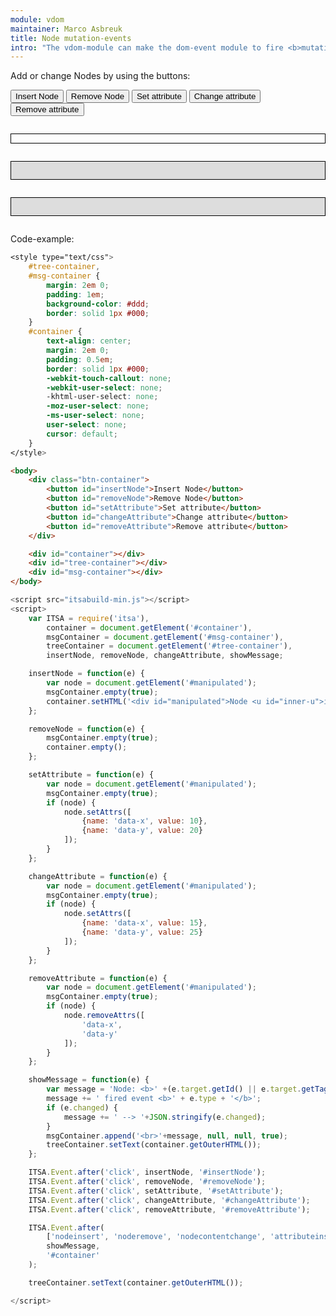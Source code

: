 ```yaml
---
module: vdom
maintainer: Marco Asbreuk
title: Node mutation-events
intro: "The vdom-module can make the dom-event module to fire <b>mutation-events</b>. These events get fired when both the vdom and dom-event module are loaded and there is a subscriber to one of the mutation-events."
---
```


<style type="text/css">
    #tree-container,
    #msg-container {
        margin: 2em 0;
        padding: 1em;
        background-color: #ddd;
        border: solid 1px #000;
    }
    #container {
        text-align: center;
        margin: 2em 0;
        padding: 0.5em;
        border: solid 1px #000;
        -webkit-touch-callout: none;
        -webkit-user-select: none;
        -khtml-user-select: none;
        -moz-user-select: none;
        -ms-user-select: none;
        user-select: none;
        cursor: default;
    }
</style>

Add or change Nodes by using the buttons:

<div class="btn-container">
    <button id="insertNode" class="pure-button pure-button-bordered">Insert Node</button>
    <button id="removeNode" class="pure-button pure-button-bordered">Remove Node</button>
    <button id="setAttribute" class="pure-button pure-button-bordered">Set attribute</button>
    <button id="changeAttribute" class="pure-button pure-button-bordered">Change attribute</button>
    <button id="removeAttribute" class="pure-button pure-button-bordered">Remove attribute</button>
</div>

<div id="container"></div>

<div id="tree-container"></div>

<div id="msg-container"></div>

<p class="spaced">Code-example:</p>

```css
<style type="text/css">
    #tree-container,
    #msg-container {
        margin: 2em 0;
        padding: 1em;
        background-color: #ddd;
        border: solid 1px #000;
    }
    #container {
        text-align: center;
        margin: 2em 0;
        padding: 0.5em;
        border: solid 1px #000;
        -webkit-touch-callout: none;
        -webkit-user-select: none;
        -khtml-user-select: none;
        -moz-user-select: none;
        -ms-user-select: none;
        user-select: none;
        cursor: default;
    }
</style>
```

```html
<body>
    <div class="btn-container">
        <button id="insertNode">Insert Node</button>
        <button id="removeNode">Remove Node</button>
        <button id="setAttribute">Set attribute</button>
        <button id="changeAttribute">Change attribute</button>
        <button id="removeAttribute">Remove attribute</button>
    </div>

    <div id="container"></div>
    <div id="tree-container"></div>
    <div id="msg-container"></div>
</body>
```

```js
<script src="itsabuild-min.js"></script>
<script>
    var ITSA = require('itsa'),
        container = document.getElement('#container'),
        msgContainer = document.getElement('#msg-container'),
        treeContainer = document.getElement('#tree-container'),
        insertNode, removeNode, changeAttribute, showMessage;

    insertNode = function(e) {
        var node = document.getElement('#manipulated');
        msgContainer.empty(true);
        container.setHTML('<div id="manipulated">Node <u id="inner-u">is inserted</u></div>');
    };

    removeNode = function(e) {
        msgContainer.empty(true);
        container.empty();
    };

    setAttribute = function(e) {
        var node = document.getElement('#manipulated');
        msgContainer.empty(true);
        if (node) {
            node.setAttrs([
                {name: 'data-x', value: 10},
                {name: 'data-y', value: 20}
            ]);
        }
    };

    changeAttribute = function(e) {
        var node = document.getElement('#manipulated');
        msgContainer.empty(true);
        if (node) {
            node.setAttrs([
                {name: 'data-x', value: 15},
                {name: 'data-y', value: 25}
            ]);
        }
    };

    removeAttribute = function(e) {
        var node = document.getElement('#manipulated');
        msgContainer.empty(true);
        if (node) {
            node.removeAttrs([
                'data-x',
                'data-y'
            ]);
        }
    };

    showMessage = function(e) {
        var message = 'Node: <b>' +(e.target.getId() || e.target.getTagName()) + '</b>';
        message += ' fired event <b>' + e.type + '</b>';
        if (e.changed) {
            message += ' --> '+JSON.stringify(e.changed);
        }
        msgContainer.append('<br>'+message, null, null, true);
        treeContainer.setText(container.getOuterHTML());
    };

    ITSA.Event.after('click', insertNode, '#insertNode');
    ITSA.Event.after('click', removeNode, '#removeNode');
    ITSA.Event.after('click', setAttribute, '#setAttribute');
    ITSA.Event.after('click', changeAttribute, '#changeAttribute');
    ITSA.Event.after('click', removeAttribute, '#removeAttribute');

    ITSA.Event.after(
        ['nodeinsert', 'noderemove', 'nodecontentchange', 'attributeinsert', 'attributeremove', 'attributechange'],
        showMessage,
        '#container'
    );

    treeContainer.setText(container.getOuterHTML());

</script>
```

<script src="../../dist/itsabuild-min.js"></script>
<script>
    var ITSA = require('itsa'),
        container = document.getElement('#container'),
        msgContainer = document.getElement('#msg-container'),
        treeContainer = document.getElement('#tree-container'),
        insertNode, removeNode, changeAttribute, showMessage;

    insertNode = function(e) {
        var node = document.getElement('#manipulated');
        msgContainer.empty(true);
        container.setHTML('<div id="manipulated">Node <u id="inner-u">is inserted</u></div>');
    };

    removeNode = function(e) {
        msgContainer.empty(true);
        container.empty();
    };

    setAttribute = function(e) {
        var node = document.getElement('#manipulated');
        msgContainer.empty(true);
        if (node) {
            node.setAttrs([
                {name: 'data-x', value: 10},
                {name: 'data-y', value: 20}
            ]);
        }
    };

    changeAttribute = function(e) {
        var node = document.getElement('#manipulated');
        msgContainer.empty(true);
        if (node) {
            node.setAttrs([
                {name: 'data-x', value: 15},
                {name: 'data-y', value: 25}
            ]);
        }
    };

    removeAttribute = function(e) {
        var node = document.getElement('#manipulated');
        msgContainer.empty(true);
        if (node) {
            node.removeAttrs([
                'data-x',
                'data-y'
            ]);
        }
    };

    showMessage = function(e) {
        var message = 'Node: <b>' +(e.target.getId() || e.target.getTagName()) + '</b>';
        message += ' fired event <b>' + e.type + '</b>';
        if (e.changed) {
            message += ' --> '+JSON.stringify(e.changed);
        }
        msgContainer.append('<br>'+message, null, null, true);
        treeContainer.setText(container.getOuterHTML());
    };

    ITSA.Event.after('click', insertNode, '#insertNode');
    ITSA.Event.after('click', removeNode, '#removeNode');
    ITSA.Event.after('click', setAttribute, '#setAttribute');
    ITSA.Event.after('click', changeAttribute, '#changeAttribute');
    ITSA.Event.after('click', removeAttribute, '#removeAttribute');

    ITSA.Event.after(
        ['nodeinsert', 'noderemove', 'nodecontentchange', 'attributeinsert', 'attributeremove', 'attributechange'],
        showMessage,
        '#container'
    );

    treeContainer.setText(container.getOuterHTML());

</script>
